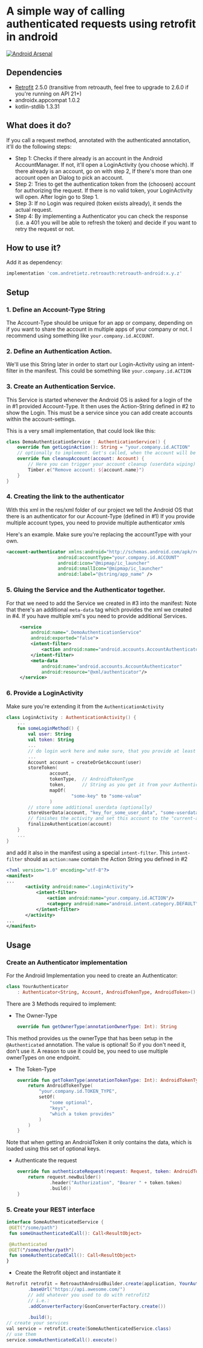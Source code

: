 # A simple way of calling authenticated requests using retrofit in android
[![Android Arsenal](https://img.shields.io/badge/Android%20Arsenal-retroauth-brightgreen.svg?style=flat)](http://android-arsenal.com/details/1/2195)
## Dependencies
* [Retrofit](https://github.com/square/retrofit) 2.5.0 (transitive from retroauth, feel free to upgrade to 2.6.0 if you're running on API 21+)
* androidx.appcompat 1.0.2
* kotlin-stdlib 1.3.31

## What does it do?
If you call a request method, annotated with the authenticated annotation, it'll do the following steps:
* Step 1: Checks if there already is an account in the Android AccountManager. If not, it'll open a LoginActivity (you choose which). If there already is an account, go on with step 2, If there's more than one account open an Dialog to pick an account.
* Step 2: Tries to get the authentication token from the (choosen) account for authorizing the request. If there is no valid token, your LoginActivity will open. After login go to Step 1.
* Step 3: If no Login was required (token exists already), it sends the actual request.
* Step 4: By implementing a Authenticator you can check the response (i.e. a 401 you will be able to refresh the token) and decide if you want to retry the request or not.

## How to use it?

Add it as dependency:
```groovy
implementation 'com.andretietz.retroauth:retroauth-android:x.y.z'
```
## Setup
### 1. Define an Account-Type String
The Account-Type should be unique for an app or company, depending on if you want to share the account in multiple apps of your company or not.
I recommend using something like ```your.company.id.ACCOUNT```.
### 2. Define an Authentication Action.
We'll use this String later in order to start our Login-Activity using an intent-filter in the manifest.
This could be something like ```your.company.id.ACTION```
### 3. Create an Authentication Service.
This Service is started whenever the Android OS is asked for a login of the in #1 provided Account-Type. It then uses the Action-String defined in #2 to show the Login.
This must be a service since you can add create accounts within the account-settings.

This is a very small implementation, that could look like this:
```kotlin
class DemoAuthenticationService : AuthenticationService() {
    override fun getLoginAction(): String = "your.company.id.ACTION"
    // optionally to implement. Get's called, when the account will be removed
    override fun cleanupAccount(account: Account) {
        // Here you can trigger your account cleanup (userdata wiping)
        Timber.e("Remove account: ${account.name}")
    }
}
```
### 4. Creating the link to the authenticator
With this xml in the res/xml folder of our project we tell the Android OS that there is an authenticator for our Account-Type (defined in #1)
If you provide multiple account types, you need to provide multiple authenticator xmls

Here's an example. Make sure you're replacing the accountType with your own.
```xml
<account-authenticator xmlns:android="http://schemas.android.com/apk/res/android"
                   android:accountType="your.company.id.ACCOUNT"
                   android:icon="@mipmap/ic_launcher"
                   android:smallIcon="@mipmap/ic_launcher"
                   android:label="@string/app_name" />
```

### 5. Gluing the Service and the Authenticator together.

For that we need to add the Service we created in #3 into the manifest:
Note that there's an additional `meta-data` tag which provides the xml we created in #4. If you have multiple xml's you need to provide additional Services.

```xml
     <service
         android:name=".DemoAuthenticationService"
         android:exported="false">
         <intent-filter>
             <action android:name="android.accounts.AccountAuthenticator"/>
         </intent-filter>
         <meta-data
             android:name="android.accounts.AccountAuthenticator"
             android:resource="@xml/authenticator"/>
     </service>
```

### 6. Provide a LoginActivity
Make sure you're extending it from the `AuthenticationActivity`
```kotlin
class LoginActivity : AuthenticationActivity() {
    ...
    fun someLoginMethod() {
        val user: String
        val token: String
        ...
        // do login work here and make sure, that you provide at least a user and a token String
        ...
        Account account = createOrGetAccount(user)
        storeToken(
                account,
                tokenType,  // AndroidTokenType
                token,      // String as you get it from your Authenticator implementation
                mapOf(
                        "some-key" to "some-value"
                )
        // store some additional userdata (optionally)
        storeUserData(account, "key_for_some_user_data", "some-userdata")
        // finishes the activity and set this account to the "current-active" one
        finalizeAuthentication(account)
    }
    ...
}
```
and add it also in the manifest using a special `intent-filter`. This `intent-filter` should
as `action:name` contain the Action String you defined in #2

 ```xml
 <?xml version="1.0" encoding="utf-8"?>
 <manifest>
 ...
        <activity android:name=".LoginActivity">
            <intent-filter>
                <action android:name="your.company.id.ACTION"/>
                <category android:name="android.intent.category.DEFAULT"/>
            </intent-filter>
        </activity>
 ...
 </manifest>
 ```

## Usage
### Create an Authenticator implementation
For the Android Implementation you need to create an Authenticator:
```kotlin
class YourAuthenticator
    : Authenticator<String, Account, AndroidTokenType, AndroidToken>() {
```

There are 3 Methods required to implement:
* The Owner-Type
```kotlin
    override fun getOwnerType(annotationOwnerType: Int): String
```
This method provides us the ownerType that has been setup in the `@Authenticated` annotation.
The value is optional! So if you don't need it, don't use it. A reason to use it could be, you need to use multiple ownerTypes on one endpoint.

* The Token-Type
```kotlin
    override fun getTokenType(annotationTokenType: Int): AndroidTokenType {
        return AndroidTokenType(
            "your.company.id.TOKEN_TYPE",
            setOf(
                "some optional",
                "keys",
                "which a token provides"
            )
        )
    }

```
Note that when getting an AndroidToken it only contains the data, which is loaded
using this set of optional keys.

* Authenticate the request
```kotlin
    override fun authenticateRequest(request: Request, token: AndroidToken): Request {
        return request.newBuilder()
                .header("Authorization", "Bearer " + token.token)
                .build()
    }
```
 
### 5. Create your REST interface
```kotlin
interface SomeAuthenticatedService {
 @GET("/some/path")
 fun someUnauthenticatedCall(): Call<ResultObject>

 @Authenticated
 @GET("/some/other/path")
 fun someAuthenticatedCall(): Call<ResultObject>
}
```
 
 * Create the Retrofit object and instantiate it
```java
Retrofit retrofit = RetroauthAndroidBuilder.create(application, YourAuthenticator()))
        .baseUrl("https://api.awesome.com/")
        // add whatever you used to do with retrofit2
        // i.e.:
        .addConverterFactory(GsonConverterFactory.create())
        
        .build();
// create your services
val service = retrofit.create(SomeAuthenticatedService.class)
// use them
service.someAuthenticatedCall().execute()
```
